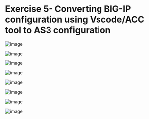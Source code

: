 Exercise 5- Converting BIG-IP configuration using Vscode/ACC tool to AS3 configuration
======================================================================================

![image](https://github.com/f5businessdevelopment/bigipworkshop/assets/13858248/7e141d17-41fd-4950-8b16-64934b47ecd9)

![image](https://github.com/f5businessdevelopment/bigipworkshop/assets/13858248/b36c050d-cafb-48b4-9a96-74085c6147ac)

![image](https://github.com/f5businessdevelopment/bigipworkshop/assets/13858248/4f0de423-7f83-44c5-b59c-c0068fcd090a)

![image](https://github.com/f5businessdevelopment/bigipworkshop/assets/13858248/877490b7-48d1-4520-9579-6e84242fa8b3)

![image](https://github.com/f5businessdevelopment/bigipworkshop/assets/13858248/64087d6d-861d-4a20-ba11-f5733fa8b0fe)

![image](https://github.com/f5businessdevelopment/bigipworkshop/assets/13858248/2a758fbc-c9d8-4e57-be2a-dbdb98430164)

![image](https://github.com/f5businessdevelopment/bigipworkshop/assets/13858248/d9f84eef-007f-4402-8173-cd07320fdcfd)

![image](https://github.com/f5businessdevelopment/bigipworkshop/assets/13858248/cbd2f0b2-b71d-4545-a93d-699ce2955f34)


